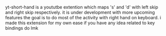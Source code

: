 yt-short-hand is a yoututbe extention which maps 's' and 'd' with left skip and right skip respectively.
it is under development with more upcoming features
the goal is to do most of the activity with right hand on keyboard.
i made this extension for my own ease
if you have any idea related to key bindings do lmk
